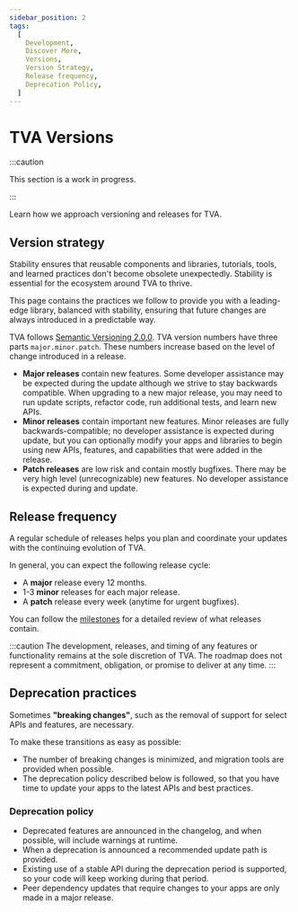 ```yaml
---
sidebar_position: 2
tags:
  [
    Development,
    Discover More,
    Versions,
    Version Strategy,
    Release frequency,
    Deprecation Policy,
  ]
---
```


# TVA Versions

:::caution

This section is a work in progress.

:::

Learn how we approach versioning and releases for TVA.

## Version strategy

Stability ensures that reusable components and libraries, tutorials, tools, and learned practices don't become obsolete unexpectedly. Stability is essential for the ecosystem around TVA to thrive.

This page contains the practices we follow to provide you with a leading-edge library, balanced with stability, ensuring that future changes are always introduced in a predictable way.

TVA follows [Semantic Versioning 2.0.0](https://semver.org/). TVA version numbers have three parts `major.minor.patch`. These numbers increase based on the level of change introduced in a release.

- **Major releases** contain new features. Some developer assistance may be expected during the update although we strive to stay backwards compatible. When upgrading to a new major release, you may need to run update scripts, refactor code, run additional tests, and learn new APIs.
- **Minor releases** contain important new features. Minor releases are fully backwards-compatible; no developer assistance is expected during update, but you can optionally modify your apps and libraries to begin using new APIs, features, and capabilities that were added in the release.
- **Patch releases** are low risk and contain mostly bugfixes. There may be very high level (unrecognizable) new features. No developer assistance is expected during and update.

## Release frequency

A regular schedule of releases helps you plan and coordinate your updates with the continuing evolution of TVA.

In general, you can expect the following release cycle:

- A **major** release every 12 months.
- 1-3 **minor** releases for each major release.
- A **patch** release every week (anytime for urgent bugfixes).

You can follow the [milestones](https://github.com/pluralsight/tva/milestones) for a detailed review of what releases contain.

:::caution
The development, releases, and timing of any features or functionality remains at the sole discretion of TVA. The roadmap does not represent a commitment, obligation, or promise to deliver at any time.
:::

## Deprecation practices

Sometimes **"breaking changes"**, such as the removal of support for select APIs and features, are necessary.

To make these transitions as easy as possible:

- The number of breaking changes is minimized, and migration tools are provided when possible.
- The deprecation policy described below is followed, so that you have time to update your apps to the latest APIs and best practices.

### Deprecation policy

- Deprecated features are announced in the changelog, and when possible, will include warnings at runtime.
- When a deprecation is announced a recommended update path is provided.
- Existing use of a stable API during the deprecation period is supported, so your code will keep working during that period.
- Peer dependency updates that require changes to your apps are only made in a major release.

